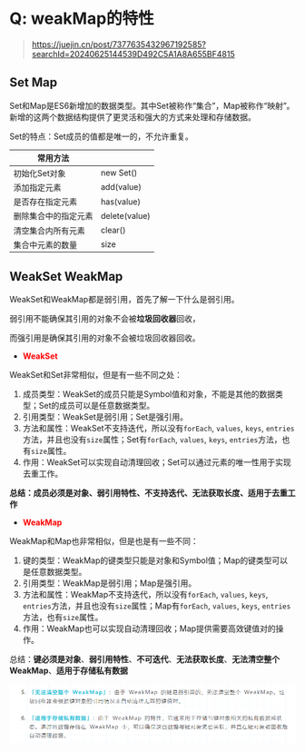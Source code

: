 # Q: weakMap的特性

> https://juejin.cn/post/7377635432967192585?searchId=20240625144539D492C5A1A8A655BF4815

## Set Map

Set和Map是ES6新增加的数据类型。其中Set被称作“集合”，Map被称作“映射”。新增的这两个数据结构提供了更灵活和强大的方式来处理和存储数据。

Set的特点：Set成员的值都是唯一的，不允许重复。

| 常用方法             |               |
| -------------------- | ------------- |
| 初始化Set对象        | new Set()     |
| 添加指定元素         | add(value)    |
| 是否存在指定元素     | has(value)    |
| 删除集合中的指定元素 | delete(value) |
| 清空集合内所有元素   | clear()       |
| 集合中元素的数量     | size          |

## WeakSet WeakMap

WeakSet和WeakMap都是弱引用，首先了解一下什么是弱引用。

弱引用不能确保其引用的对象不会被**垃圾回收器**回收，

而强引用是确保其引用的对象不会被垃圾回收器回收。

- <font color="red">**WeakSet**</font>

WeakSet和Set非常相似，但是有一些不同之处：

1. 成员类型：WeakSet的成员只能是Symbol值和对象，不能是其他的数据类型；Set的成员可以是任意数据类型。
2. 引用类型：WeakSet是弱引用；Set是强引用。
3. 方法和属性：WeakSet不支持迭代，所以没有`forEach`, `values`, `keys`, `entries`方法，并且也没有`size`属性；Set有`forEach`, `values`, `keys`, `entries`方法，也有`size`属性。
4. 作用：WeakSet可以实现自动清理回收；Set可以通过元素的唯一性用于实现去重工作。

**总结：成员必须是对象、弱引用特性、不支持迭代、无法获取长度、适用于去重工作**

- <font color="red">**WeakMap**</font>

WeakMap和Map也非常相似，但是也是有一些不同：

1. 键的类型：WeakMap的键类型只能是对象和Symbol值；Map的键类型可以是任意数据类型。
2. 引用类型：WeakMap是弱引用；Map是强引用。
3. 方法和属性：WeakMap不支持迭代，所以没有`forEach`, `values`, `keys`, `entries`方法，并且也没有`size`属性；Map有`forEach`, `values`, `keys`, `entries`方法，也有`size`属性。
4. 作用：WeakMap也可以实现自动清理回收；Map提供需要高效键值对的操作。

总结：**键必须是对象**、**弱引用特性**、**不可迭代**、**无法获取长度**、**无法清空整个 WeakMap**、**适用于存储私有数据**

![image-20240625150134231](img/image-20240625150134231.png)